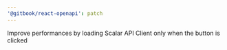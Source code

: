 ```yaml
---
'@gitbook/react-openapi': patch
---
```


Improve performances by loading Scalar API Client only when the button is clicked
